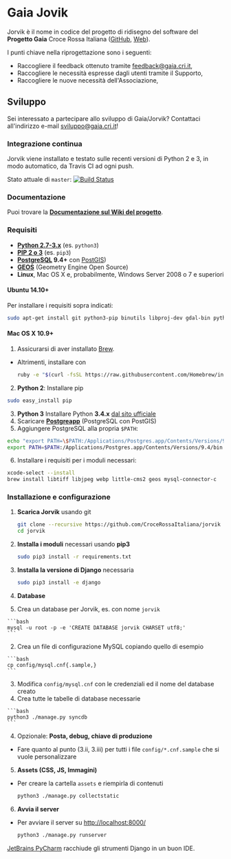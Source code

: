 # Gaia Jovik

Jorvik è il nome in codice del progetto di ridisegno del software del **Progetto Gaia** Croce Rossa Italiana
([GitHub](https://github.com/CroceRossaCatania/gaia), [Web](https://gaia.cri.it)).

I punti chiave nella riprogettazione sono i seguenti:
* Raccogliere il feedback ottenuto tramite <feedback@gaia.cri.it>,
* Raccogliere le necessità espresse dagli utenti tramite il Supporto,
* Raccogliere le nuove necessità dell'Associazione,

## Sviluppo

Sei interessato a partecipare allo sviluppo di Gaia/Jorvik? Contattaci all'indirizzo e-mail <sviluppo@gaia.cri.it>!

### Integrazione continua

Jorvik viene installato e testato sulle recenti versioni di Python 2 e 3, in modo automatico, da Travis CI ad ogni push.

Stato attuale di `master`: [![Build Status](https://travis-ci.org/CroceRossaItaliana/jorvik.svg?branch=master)](https://travis-ci.org/CroceRossaItaliana/jorvik)

### Documentazione

Puoi trovare la **[Documentazione sul Wiki del progetto](https://github.com/CroceRossaItaliana/jorvik/wiki)**.

### Requisiti

* **[Python 2.7-3.x](https://www.python.org/downloads/)** (es. `python3`)
* **[PIP 2 o 3](https://www.python.org/downloads/)** (es. `pip3`)
* **[PostgreSQL](http://www.postgresql.org/) 9.4+** con [PostGIS](http://postgis.net/))
* **[GEOS](http://trac.osgeo.org/geos/)** (Geometry Engine Open Source)
* **Linux**, Mac OS X e, probabilmente, Windows Server 2008 o 7 e superiori

#### Ubuntu 14.10+ 

Per installare i requisiti sopra indicati:

```bash
sudo apt-get install git python3-pip binutils libproj-dev gdal-bin python3-dev libmysqlclient-dev libpq-dev postgresql postgresql-contrib
```

#### Mac OS X 10.9+

1. Assicurarsi di aver installato [Brew](http://brew.sh/).
  * Altrimenti, installare con
    
    ```bash
    ruby -e "$(curl -fsSL https://raw.githubusercontent.com/Homebrew/install/master/install)"
    ```
2. **Python 2**: Installare pip
  
  ```bash
  sudo easy_install pip
  ```
  
3. **Python 3** Installare Python **3.4.x** [dal sito ufficiale](https://www.python.org/downloads/) 
4. Scaricare [**Postgreapp**](http://postgresapp.com/) (PostgreSQL con PostGIS)
5. Aggiungere PostgreSQL alla propria `$PATH`:
  
  ```bash
  echo "export PATH=\$PATH:/Applications/Postgres.app/Contents/Versions/9.4/bin" >> ~/.profile
  export PATH=$PATH:/Applications/Postgres.app/Contents/Versions/9.4/bin
  ```
  
6. Installare i requisiti per i moduli necessari:
  
  ```bash
  xcode-select --install
  brew install libtiff libjpeg webp little-cms2 geos mysql-connector-c
  ```
  
 
### Installazione e configurazione

1. **Scarica Jorvik** usando git
  
    ```bash
    git clone --recursive https://github.com/CroceRossaItaliana/jorvik 
    cd jorvik
    ```
  
2. **Installa i moduli** necessari usando **pip3**
    
    ```bash
    sudo pip3 install -r requirements.txt
    ```
   
3. **Installa la versione di Django** necessaria
    
    ```bash
    sudo pip3 install -e django
    ```
    
4. **Database**   
  1. Crea un database per Jorvik, es. con nome `jorvik`
  
    ```bash
    mysql -u root -p -e 'CREATE DATABASE jorvik CHARSET utf8;'
    ```
    
  2. Crea un file di configurazione MySQL copiando quello di esempio
  
    ```bash
    cp config/mysql.cnf{.sample,}
    ```
  
  3. Modifica `config/mysql.cnf` con le credenziali ed il nome del database creato
  4. Crea tutte le tabelle di database necessarie
  
    ```bash
    python3 ./manage.py syncdb
    ```
    
4. Opzionale: **Posta, debug, chiave di produzione**
  * Fare quanto al punto (3.ii, 3.iii) per tutti i file `config/*.cnf.sample` che si vuole personalizzare 
5. **Assets (CSS, JS, Immagini)**
  * Per creare la cartella `assets` e riempirla di contenuti
  
    ```bash
    python3 ./manage.py collectstatic
    ```

6. **Avvia il server** 
  * Per avviare il server su [http://localhost:8000/](http://localhost:8000)
    
    ```bash
    python3 ./manage.py runserver
    ```
    
    
    

[JetBrains PyCharm](https://www.jetbrains.com/pycharm/) racchiude gli strumenti Django in un buon IDE.
